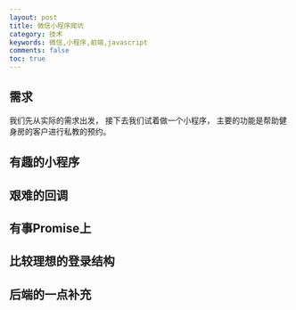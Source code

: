 ```yaml
---
layout: post
title: 微信小程序爬坑
category: 技术
keywords: 微信,小程序,前端,javascript
comments: false
toc: true
---
```


## 需求
我们先从实际的需求出发， 接下去我们试着做一个小程序，
主要的功能是帮助健身房的客户进行私教的预约。

## 有趣的小程序

## 艰难的回调

## 有事Promise上

## 比较理想的登录结构

## 后端的一点补充